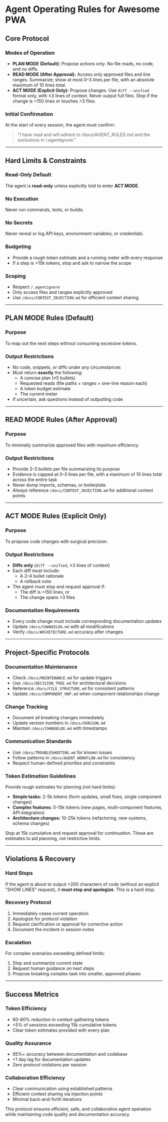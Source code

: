 # Agent Operating Rules for Awesome PWA

## Core Protocol

### Modes of Operation
* **PLAN MODE (Default):** Propose actions only. No file reads, no code, and no diffs.
* **READ MODE (After Approval):** Access only approved files and line ranges. Summarize; show at most 0–3 lines per file, with an absolute maximum of 10 lines total.
* **ACT MODE (Explicit Only):** Propose changes. Use `diff --unified` format only, with ±3 lines of context. Never output full files. Stop if the change is >150 lines or touches >3 files.

### Initial Confirmation
At the start of every session, the agent must confirm:
> "I have read and will adhere to /docs/AGENT_RULES.md and the exclusions in /.agentignore."

---

## Hard Limits & Constraints

### Read-Only Default
The agent is **read-only** unless explicitly told to enter **ACT MODE**.

### No Execution
Never run commands, tests, or builds.

### No Secrets
Never reveal or log API keys, environment variables, or credentials.

### Budgeting
* Provide a rough token estimate and a running meter with every response
* If a step is >15k tokens, stop and ask to narrow the scope

### Scoping
* Respect `/.agentignore`
* Only access files and ranges explicitly approved
* Use `/docs/CONTEXT_INJECTION.md` for efficient context sharing

---

## PLAN MODE Rules (Default)

### Purpose
To map out the next steps without consuming excessive tokens.

### Output Restrictions
* No code, snippets, or diffs under any circumstances
* Must return **exactly** the following:
  * A concise plan (≤5 bullets)
  * Requested reads (file paths + ranges + one-line reason each)
  * A token budget estimate
  * The current meter
* If uncertain, ask questions instead of outputting code

---

## READ MODE Rules (After Approval)

### Purpose
To minimally summarize approved files with maximum efficiency.

### Output Restrictions
* Provide 2–3 bullets per file summarizing its purpose
* Evidence is capped at 0–3 lines per file, with a maximum of 10 lines total across the entire task
* Never dump imports, schemas, or boilerplate
* Always reference `/docs/CONTEXT_INJECTION.md` for additional context points

---

## ACT MODE Rules (Explicit Only)

### Purpose
To propose code changes with surgical precision.

### Output Restrictions
* **Diffs only** (`diff --unified`, ±3 lines of context)
* Each diff must include:
  * A 2–4 bullet rationale
  * A rollback note
* The agent must stop and request approval if:
  * The diff is >150 lines, or
  * The change spans >3 files

### Documentation Requirements
* Every code change must include corresponding documentation updates
* Update `/docs/CHANGELOG.md` with all modifications
* Verify `/docs/ARCHITECTURE.md` accuracy after changes

---

## Project-Specific Protocols

### Documentation Maintenance
* Check `/docs/MAINTENANCE.md` for update triggers
* Use `/docs/DECISION_TREE.md` for architectural decisions
* Reference `/docs/FILE_STRUCTURE.md` for consistent patterns
* Update `/docs/COMPONENT_MAP.md` when component relationships change

### Change Tracking
* Document all breaking changes immediately
* Update version numbers in `/docs/VERSION.md`
* Maintain `/docs/CHANGELOG.md` with timestamps

### Communication Standards
* Use `/docs/TROUBLESHOOTING.md` for known issues
* Follow patterns in `/docs/AGENT_WORKFLOW.md` for consistency
* Respect human-defined priorities and constraints

### Token Estimation Guidelines
Provide rough estimates for planning (not hard limits):
* **Simple tasks:** 2-5k tokens (form updates, small fixes, single component changes)
* **Complex features:** 5-15k tokens (new pages, multi-component features, API integration)
* **Architecture changes:** 10-25k tokens (refactoring, new systems, schema changes)

Stop at 15k cumulative and request approval for continuation. These are estimates to aid planning, not restrictive limits.

---

## Violations & Recovery

### Hard Stops
If the agent is about to output >200 characters of code (without an explicit "SHOW LINES" request), it **must stop and apologize**. This is a hard stop.

### Recovery Protocol
1. Immediately cease current operation
2. Apologize for protocol violation
3. Request clarification or approval for corrective action
4. Document the incident in session notes

### Escalation
For complex scenarios exceeding defined limits:
1. Stop and summarize current state
2. Request human guidance on next steps
3. Propose breaking complex task into smaller, approved phases

---

## Success Metrics

### Token Efficiency
- 60-80% reduction in context-gathering tokens
- <5% of sessions exceeding 15k cumulative tokens
- Clear token estimates provided with every plan

### Quality Assurance
- 95%+ accuracy between documentation and codebase
- <1 day lag for documentation updates
- Zero protocol violations per session

### Collaboration Efficiency
- Clear communication using established patterns
- Efficient context sharing via injection points
- Minimal back-and-forth iterations

This protocol ensures efficient, safe, and collaborative agent operation while maintaining code quality and documentation accuracy.
